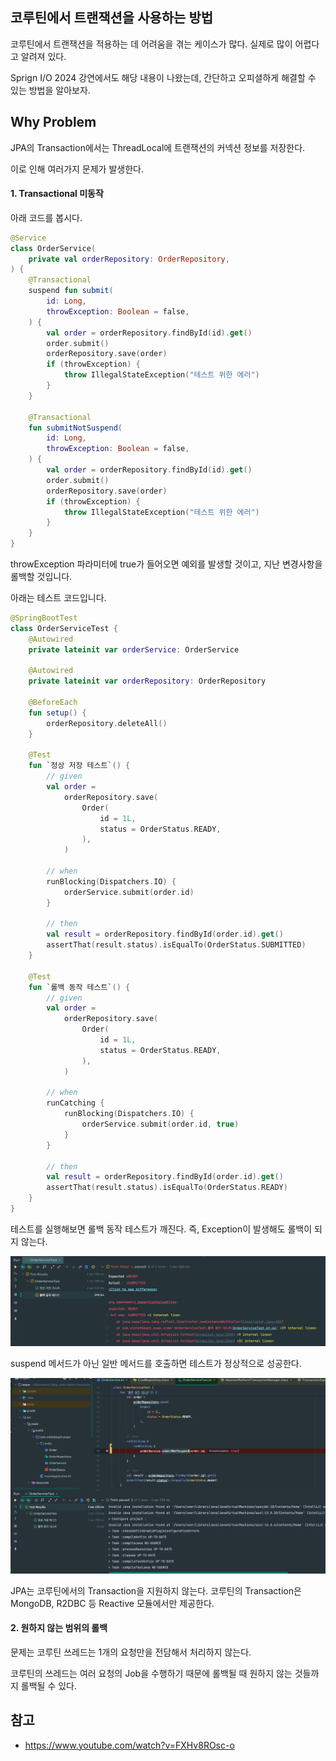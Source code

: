 ## 코루틴에서 트랜잭션을 사용하는 방법

코루틴에서 트랜잭션을 적용하는 데 어려움을 겪는 케이스가 많다. 실제로 많이 어렵다고 알려져 있다.

Sprign I/O 2024 강연에서도 해당 내용이 나왔는데, 간단하고 오피셜하게 해결할 수 있는 방법을 알아보자.

## Why Problem

JPA의 Transaction에서는 ThreadLocal에 트랜잭션의 커넥션 정보를 저장한다.

이로 인해 여러가지 문제가 발생한다.

#### 1. Transactional 미동작

아래 코드를 봅시다.

```kotlin
@Service
class OrderService(
    private val orderRepository: OrderRepository,
) {
    @Transactional
    suspend fun submit(
        id: Long,
        throwException: Boolean = false,
    ) {
        val order = orderRepository.findById(id).get()
        order.submit()
        orderRepository.save(order)
        if (throwException) {
            throw IllegalStateException("테스트 위한 에러")
        }
    }

    @Transactional
    fun submitNotSuspend(
        id: Long,
        throwException: Boolean = false,
    ) {
        val order = orderRepository.findById(id).get()
        order.submit()
        orderRepository.save(order)
        if (throwException) {
            throw IllegalStateException("테스트 위한 에러")
        }
    }
}
```

throwException 파라미터에 true가 들어오면 예외를 발생할 것이고, 지난 변경사항을 롤백할 것입니다.

아래는 테스트 코드입니다.

```kotlin
@SpringBootTest
class OrderServiceTest {
    @Autowired
    private lateinit var orderService: OrderService

    @Autowired
    private lateinit var orderRepository: OrderRepository

    @BeforeEach
    fun setup() {
        orderRepository.deleteAll()
    }

    @Test
    fun `정상 저장 테스트`() {
        // given
        val order =
            orderRepository.save(
                Order(
                    id = 1L,
                    status = OrderStatus.READY,
                ),
            )

        // when
        runBlocking(Dispatchers.IO) {
            orderService.submit(order.id)
        }

        // then
        val result = orderRepository.findById(order.id).get()
        assertThat(result.status).isEqualTo(OrderStatus.SUBMITTED)
    }

    @Test
    fun `롤백 동작 테스트`() {
        // given
        val order =
            orderRepository.save(
                Order(
                    id = 1L,
                    status = OrderStatus.READY,
                ),
            )

        // when
        runCatching {
            runBlocking(Dispatchers.IO) {
                orderService.submit(order.id, true)
            }
        }

        // then
        val result = orderRepository.findById(order.id).get()
        assertThat(result.status).isEqualTo(OrderStatus.READY)
    }
}
```

테스트를 실행해보면 롤백 동작 테스트가 깨진다. 즉, Exception이 발생해도 롤백이 되지 않는다.

![img.png](img.png)

suspend 메서드가 아닌 일반 메서드를 호출하면 테스트가 정상적으로 성공한다.

![img_1.png](img_1.png)

JPA는 코루틴에서의 Transaction을 지원하지 않는다. 코루틴의 Transaction은 MongoDB, R2DBC 등 Reactive 모듈에서만 제공한다.



[//]: # (코루틴은 내부적으로 Suspend 함수를 Continuation이라는 객체 형식으로 바꿔서 AOP가 적용된 프록시 객체를 사용하지 않기 때문에 AOP가 정상적으로 동작할 수 있다.)

#### 2. 원하지 않는 범위의 롤백

문제는 코루틴 쓰레드는 1개의 요청만을 전담해서 처리하지 않는다.

코루틴의 쓰레드는 여러 요청의 Job을 수행하기 때문에 롤백될 때 원하지 않는 것들까지 롤백될 수 있다.





## 참고

- https://www.youtube.com/watch?v=FXHv8ROsc-o
